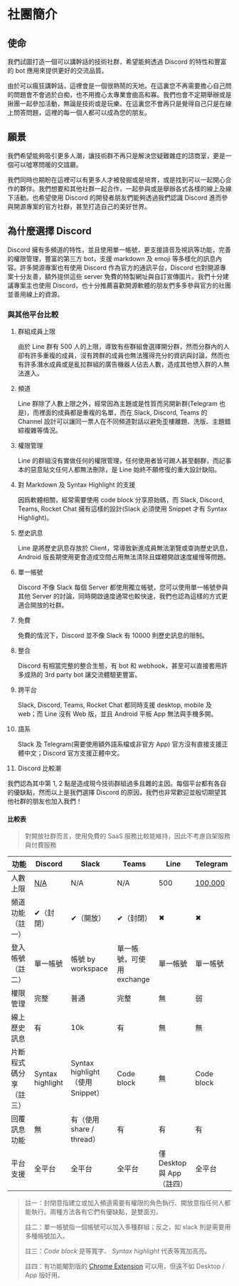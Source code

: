 # 社團簡介

## 使命

我們試圖打造一個可以講幹話的技術社群，希望能夠透過 Discord 的特性和豐富的 bot 應用來提供更好的交流品質。

由於可以瘋狂講幹話，這裡會是一個很熱鬧的天地。在這裏您不再需要擔心自己問的問題會不會過於白痴，也不用擔心太專業會曲高和寡。我們也會不定期舉辦或是揪團一起參加活動，無論是技術或是玩樂。在這裏您不會再只是覺得自己只是在線上問答問題，這裡的每一個人都可以成為您的朋友。

## 願景

我們希望能夠吸引更多人潮，讓技術群不再只是解決您疑難雜症的諮商室，更是一個可以噓寒問暖的交誼廳。

我們同時也期盼在這裡可以有更多人才被發掘或是培育，或是找到可以一起開心合作的夥伴。我們想要和其他社群一起合作，一起參與或是舉辦各式各樣的線上及線下活動。也希望使用 Discord 的開發者朋友們能夠透過我們認識 Discord 進而參與開源專案的官方社群，甚至打造自己的美好世界。

## 為什麼選擇 Discord

Discord 擁有多頻道的特性，並且使用單一帳號，更支援語音及視訊等功能，完善的權限管理，豐富的第三方 bot，支援 markdown 及 emoji 等多樣化的訊息內容。許多開源專案也有使用 Discord 作為官方的通訊平台，Discord 也對開源專案十分友善，額外提供這些 server 免費的特製網址與自訂宣傳圖片。我們十分建議專案主也使用 Discord，也十分推薦喜歡開源軟體的朋友們多多參與官方的社團並善用線上的資源。

### 與其他平台比較

1. 群組成員上限

   由於 Line 群有 500 人的上限，導致有些群組會選擇開分群，然而分群內的人卻有許多重複的成員，沒有跨群的成員也無法獲得充分的資訊與討論，然而也有許多潛水成員或是亂拉群組的廣告機器人佔去人數，造成其他想入群的人無法進入。

2. 頻道

   Line 群除了人數上限之外，經常因為主題或是性質而另開新群(Telegram 也是)，而裡面的成員都是重複的名單，而在 Slack, Discord, Teams 的 Channel 設計可以讓同一票人在不同頻道對話以避免歪樓離題、洗版、主題錯綜複雜等情況。

3. 權限管理

   Line 的群組沒有實做任何的權限管理，任何使用者皆可踢人甚至翻群，而記事本的惡意貼文任何人都無法刪除，是 Line 始終不願修復的重大設計缺陷。

4. 對 Markdown 及 Syntax Highlight 的支援

   因爲軟體相關，經常需要使用 code block 分享原始碼，而 Slack, Discord, Teams, Rocket Chat 擁有這樣的設計(Slack 必須使用 Snippet 才有 Syntax Highlight)。

5. 歷史訊息

   Line 是將歷史訊息存放於 Client，常導致新進成員無法瀏覽或查詢歷史訊息，Android 版長期使用更會造成空間占用無法清除且媒體開啟速度緩慢等問題。

6. 單一帳號

   Discord 不像 Slack 每個 Server 都使用獨立帳號，您可以使用單一帳號參與其他 Server 的討論，同時開啟速度通常也較快速，我們也認為這樣的方式更適合開放的社群。

7. 免費

   免費的情況下，Discord 並不像 Slack 有 10000 則歷史訊息的限制。

8. 整合

   Discord 有相當完整的整合生態，有 bot 和 webhook，甚至可以直接套用許多成熟的 3rd party bot 讓交流體驗更豐富。

9. 跨平台

   Slack, Discord, Teams, Rocket Chat 都同時支援 desktop, mobile 及 web；而 Line 沒有 Web 版，並且 Android 平板 App 無法與手機多開。

10. 語系

    Slack 及 Telegram(需要使用額外語系檔或非官方 App) 官方沒有直接支援正體中文；Discord 官方支援正體中文。

11. Discord 比較潮

我們認為其中第 1, 2 點是造成現今技術群組過多且雜的主因。每個平台都有各自的優缺點，然而以上是我們選擇 Discord 的原因，我們也非常歡迎並殷切期望其他社群的朋友也加入我們！

#### 比較表

> 對開放社群而言，使用免費的 SaaS 服務比較能維持，因此不考慮自架服務與付費服務

| 功能                   | Discord                                   | Slack                            | Teams                     | Line                      | Telegram                                              |
| ---------------------- | ----------------------------------------- | -------------------------------- | ------------------------- | ------------------------- | ----------------------------------------------------- |
| 人數上限               | [N/A](https://discordia.me/server-limits) | N/A                              | N/A                       | 500                       | [100,000](https://telegram.org/blog/admin-revolution) |
| 頻道功能（註一）       | ✔（封閉）                                 | ✔（開放）                        | ✔（封閉）                 | ✖                         | ✖                                                     |
| 登入帳號（註二）       | 單一帳號                                  | 帳號 by workspace                | 單一帳號，可使用 exchange | 單一帳號                  | 單一帳號                                              |
| 權限管理               | 完整                                      | 普通                             | 完整                      | 無                        | 弱                                                    |
| 線上歷史訊息           | 有                                        | 10k                              | 有                        | 無                        | 無                                                    |
| 片斷程式碼分享（註三） | Syntax highlight                          | Syntax highlight（使用 Snippet） | Code block                | 無                        | Code block                                            |
| 回覆訊息功能           | 無                                        | 有（使用 share / thread）        | 有                        | 有                        | 有                                                    |
| 平台支援               | 全平台                                    | 全平台                           | 全平台                    | 僅 Desktop 與 App（註四） | 全平台                                                |

> 註一：封閉意指建立或加入頻道需要有權限的角色執行、開放意指任何人都能執行。兩種方法各有它們有優缺點，是雙面刃。
>
> 註二：單一帳號指一個帳號可以加入多種群組；反之，如 slack 則是需要用多種帳號加入。
>
> 註三：_Code block_ 是等寬字、 _Syntax highlight_ 代表等寬加高亮。
>
> 註四：有功能閹割版的 [Chrome Extension](https://chrome.google.com/webstore/detail/line/ophjlpahpchlmihnnnihgmmeilfjmjjc?hl=zh-TW) 可以用，但遠不如 Desktop / App 版好用。
